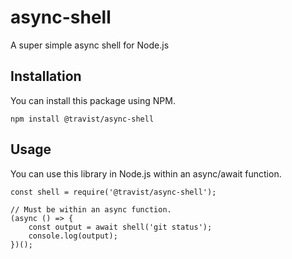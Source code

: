 # async-shell
A super simple async shell for Node.js

## Installation
You can install this package using NPM.

```
npm install @travist/async-shell
```

## Usage
You can use this library in Node.js within an async/await function.

```
const shell = require('@travist/async-shell');

// Must be within an async function.
(async () => {
    const output = await shell('git status');
    console.log(output);
})();
```
